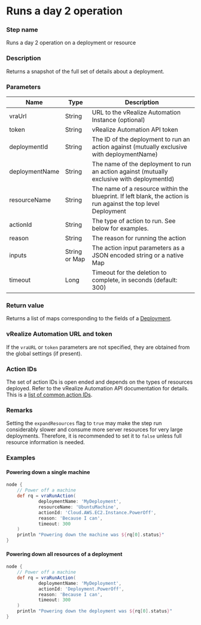 # Runs a day 2 operation

### Step name
Runs a day 2 operation on a deployment or resource

### Description
Returns a snapshot of the full set of details about a deployment. 

### Parameters
| Name | Type | Description |
|------|------|-------------|
| vraUrl | String | URL to the vRealize Automation Instance (optional) |
| token | String | vRealize Automation API token |
| deploymentId | String |The ID of the deployment to run an action against (mutually exclusive with deploymentName) |
| deploymentName | String | The name of the deployment to run an action against (mutually exclusive with deploymentId) |
| resourceName | String |The name of a resource within the blueprint. If left blank, the action is run against the top level Deployment |
| actionId | String | The type of action to run. See below for examples. |
| reason | String | The reason for running the action |
| inputs | String or Map | The action input parameters as a JSON encoded string or a native Map |
| timeout | Long | Timeout for the deletion to complete, in seconds (default: 300) |

### Return value
Returns a list of maps corresponding to the fields of a [Deployment](https://prydin.github.io/vrealize-automation-plugin-for-jenkins/apidocs/com/vmware/vra/jenkinsplugin/model/catalog/Deployment.html). 

### vRealize Automation URL and token
If the ```vraURL``` or ```token``` parameters are not specified, they are obtained from the 
global settings (if present).

### Action IDs 
The set of action IDs is open ended and depends on the types of resources deployed. 
Refer to the vRealize Automation API documentation for details. This is a [list of common 
action IDs](actionIds.md).



### Remarks 
Setting the ```expandResources``` flag to ```true``` may make the step run considerably slower and
consume more server resources for very large deployments. Therefore, it is recommended to set
it to ```false``` unless full resource information is needed.

### Examples

#### Powering down a single machine

```groovy
node {
    // Power off a machine
    def rq = vraRunAction(
            deploymentName: 'MyDeployment',
            resourceName: 'UbuntuMachine',
            actionId: 'Cloud.AWS.EC2.Instance.PowerOff',
            reason: 'Because I can',
            timeout: 300
    )
    println "Powering down the machine was ${rq[0].status}"
}
```
#### Powering down all resources of a deployment

```groovy
node {
    // Power off a machine
    def rq = vraRunAction(
            deploymentName: 'MyDeployment',
            actionId: 'Deployment.PowerOff',
            reason: 'Because I can',
            timeout: 300
    )
    println "Powering down the deployment was ${rq[0].status}"
}
```
